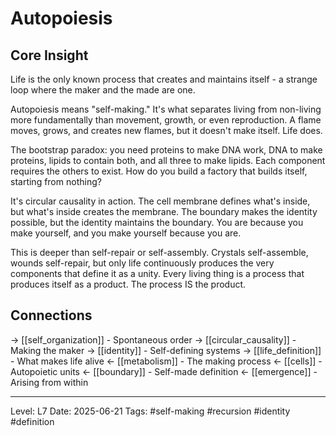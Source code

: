# Autopoiesis

## Core Insight
Life is the only known process that creates and maintains itself - a strange loop where the maker and the made are one.

Autopoiesis means "self-making." It's what separates living from non-living more fundamentally than movement, growth, or even reproduction. A flame moves, grows, and creates new flames, but it doesn't make itself. Life does.

The bootstrap paradox: you need proteins to make DNA work, DNA to make proteins, lipids to contain both, and all three to make lipids. Each component requires the others to exist. How do you build a factory that builds itself, starting from nothing?

It's circular causality in action. The cell membrane defines what's inside, but what's inside creates the membrane. The boundary makes the identity possible, but the identity maintains the boundary. You are because you make yourself, and you make yourself because you are.

This is deeper than self-repair or self-assembly. Crystals self-assemble, wounds self-repair, but only life continuously produces the very components that define it as a unity. Every living thing is a process that produces itself as a product. The process IS the product.

## Connections
→ [[self_organization]] - Spontaneous order
→ [[circular_causality]] - Making the maker
→ [[identity]] - Self-defining systems
→ [[life_definition]] - What makes life alive
← [[metabolism]] - The making process
← [[cells]] - Autopoietic units
← [[boundary]] - Self-made definition
← [[emergence]] - Arising from within

---
Level: L7
Date: 2025-06-21
Tags: #self-making #recursion #identity #definition